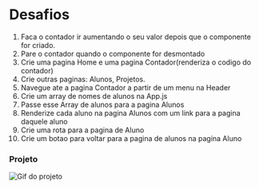 # Desafios

1. Faca o contador ir aumentando o seu valor depois que o componente for criado.
2. Pare o contador quando o componente for desmontado
3. Crie uma pagina Home e uma pagina Contador(renderiza o codigo do contador)
5. Crie outras paginas: Alunos, Projetos.
4. Navegue ate a pagina Contador a partir de um menu na Header
6. Crie um array de nomes de alunos na App.js
7. Passe esse Array de alunos para a pagina Alunos
8. Renderize cada aluno na pagina Alunos com um link para a pagina daquele aluno
9. Crie uma rota para a pagina de Aluno
10. Crie um botao para voltar para a pagina de alunos na pagina Aluno

### Projeto

![Gif do projeto](mock.gif)